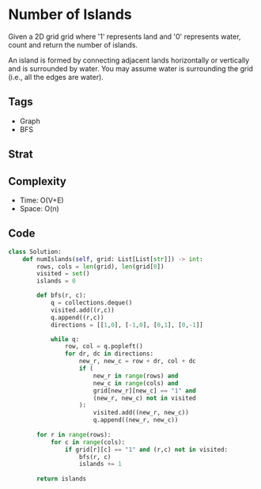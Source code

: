# Number of Islands

Given a 2D grid grid where '1' represents land and '0' represents water, count and return the number of islands.

An island is formed by connecting adjacent lands horizontally or vertically and is surrounded by water. You may assume water is surrounding the grid (i.e., all the edges are water). 

## Tags
- Graph
- BFS

## Strat

## Complexity

- Time: O(V+E)
- Space: O(n)

## Code

```python
class Solution:
    def numIslands(self, grid: List[List[str]]) -> int:
        rows, cols = len(grid), len(grid[0])
        visited = set()
        islands = 0

        def bfs(r, c):
            q = collections.deque()
            visited.add((r,c))
            q.append((r,c))
            directions = [[1,0], [-1,0], [0,1], [0,-1]]

            while q:
                row, col = q.popleft()
                for dr, dc in directions:
                    new_r, new_c = row + dr, col + dc
                    if (
                        new_r in range(rows) and
                        new_c in range(cols) and
                        grid[new_r][new_c] == "1" and
                        (new_r, new_c) not in visited
                    ):
                        visited.add((new_r, new_c))
                        q.append((new_r, new_c))
        
        for r in range(rows):
            for c in range(cols):
                if grid[r][c] == "1" and (r,c) not in visited:
                    bfs(r, c)
                    islands += 1
        
        return islands
```